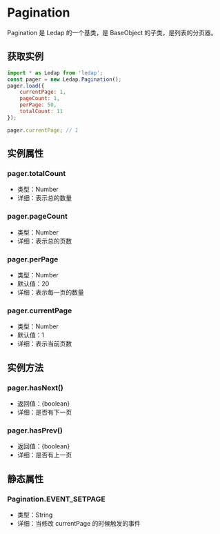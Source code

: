 # Pagination
Pagination 是 Ledap 的一个基类，是 BaseObject 的子类，是列表的分页器。
## 获取实例
```javascript
import * as Ledap from 'ledap';
const pager = new Ledap.Pagination();
pager.load({
    currentPage: 1,
    pageCount: 1,
    perPage: 50,
    totalCount: 11
});

pager.currentPage; // 1
```

## 实例属性
### pager.totalCount
- 类型：Number
- 详细：表示总的数量

### pager.pageCount
- 类型：Number
- 详细：表示总的页数

### pager.perPage
- 类型：Number
- 默认值：20
- 详细：表示每一页的数量

### pager.currentPage
- 类型：Number
- 默认值：1
- 详细：表示当前页数


## 实例方法
### pager.hasNext()
- 返回值：{boolean}
- 详细：是否有下一页

### pager.hasPrev()
- 返回值：{boolean}
- 详细：是否有上一页


## 静态属性
### Pagination.EVENT_SETPAGE
- 类型：String
- 详细：当修改 currentPage 的时候触发的事件

